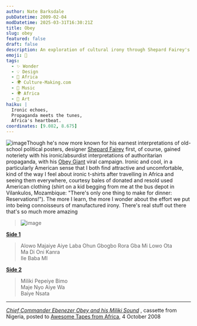 ```yaml
---
author: Nate Barksdale
pubDatetime: 2009-02-04
modDatetime: 2025-03-31T16:30:21Z
title: Obey
slug: obey
featured: false
draft: false
description: An exploration of cultural irony through Shepard Fairey's work and a celebration of Nigerian music from Ebenezer Obey.
emoji: 🎨
tags:
  - ✨ Wonder
  - 💡 Design
  - 🦁 Africa
  - 🌍 Culture-Making.com
  - 🎵 Music
  - 🌍 Africa
  - 🎨 Art
haiku: |
  Ironic echoes,  
  Propaganda meets the tunes,  
  Africa's heartbeat.
coordinates: [9.082, 8.675]
---
```


![image](http://culture-making.com/media/470_20906.jpg)Though he's now more known for his earnest interpretations of old-school political posters, designer [Shepard Fairey](http://en.wikipedia.org/wiki/Shepard_Fairey) first, of course, gained noteriety with his ironic/absurdist interpretations of authoritarian propaganda, with his [Obey Giant](http://en.wikipedia.org/wiki/Andr%C3%A9_the_Giant_Has_a_Posse) viral campaign. Ironic and cool, in a particularly American sense that I both find attractive and uncomfortable, kind of the way I feel about ironic t-shirts after travelling in Africa and seeing them everywhere, courtesy bales of donated and resold used American clothing (shirt on a kid begging from me at the bus depot in Vilankulos, Mozambique: "There's only one thing to make for dinner: Reservations!"). The more I learn, the more I wonder about the effort we put into being connoisseurs of manufactured irony. There's real stuff out there that's so much more amazing

> ![image](http://culture-making.com/media/obeymiliki.jpg)

**[Side 1](http://media.libsyn.com/media/awesometapesfromafrica/EbenezerObeyMiliki_Side1.mp3)**

> Alowo Majaiye
> Aiye Laba Ohun Gbogbo
> Rora
> Gba Mi Lowo Ota  
> Ma Di Oni Kanra  
> Ile Baba MI

**[Side 2](http://media.libsyn.com/media/awesometapesfromafrica/EbenezerObeyMiliki_Side2.mp3)**

> Miliki
> Pepeiye Bimo  
> Maje Nyo Aiye Wa  
> Baiye Nsata

---

_[Chief Commander Ebenezer Obey and his Miliki Sound](https://www.google.com/search?q=%22Chief%20Commander%20Ebenezer%20Obey%20and%20his%20Miliki%20Sound%22%20awesometapesfromafrica.blogspot.com)_ , cassette from Nigeria, posted to [Awesome Tapes from Africa](http://web.archive.org/web/20090725132924/http://awesometapesfromafrica.blogspot.com:80/2008/10/chief-commander-ebenezer-obey-and-his.html), 4 October 2008
